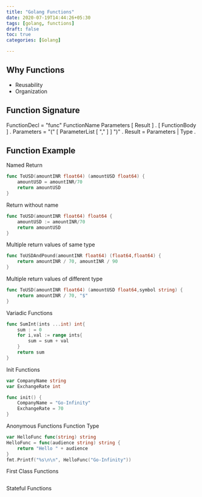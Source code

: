 ```yaml
---
title: "Golang Functions"
date: 2020-07-19T14:44:26+05:30
tags: [golang, functions]
draft: false
toc: true
categories: [Golang]

---
```


## Why Functions
- Reusability
- Organization

## Function Signature
FunctionDecl = "func" FunctionName Parameters [ Result ] . [ FunctionBody ] .
Parameters     = "(" [ ParameterList [ "," ] ] ")" .
Result         = Parameters | Type .

## Function Example
Named Return
```go
func ToUSD(amountINR float64) (amountUSD float64) {
    amountUSD = amountINR/70 
    return amountUSD
}
```

Return without name
```go
func ToUSD(amountINR float64) float64 {
    amountUSD := amountINR/70 
    return amountUSD
}
```

Multiple return values of same type
```go
func ToUSDAndPound(amountINR float64) (float64,float64) {
    return amountINR / 70, amountINR / 90
}
```
Multiple return values of different type
```go
func ToUSD(amountINR float64) (amountUSD float64,symbol string) {
    return amountINR / 70, "$"
}
```
Variadic Functions
```go
func SumInt(ints ...int) int{
    sum : = 0
    for i,val := range ints{
        sum = sum + val
    }
    return sum
}
```
Init Functions
```go
var CompanyName string
var ExchangeRate int

func init() {
	CompanyName = "Go-Infinity"
	ExchangeRate = 70
}
```
Anonymous Functions
Function Type
```go
var HelloFunc func(string) string
HelloFunc = func(audience string) string {
    return "Hello " + audience
}
fmt.Printf("%s\n\n", HelloFunc("Go-Infinity"))
```
First Class Functions
```

```
Stateful Functions

